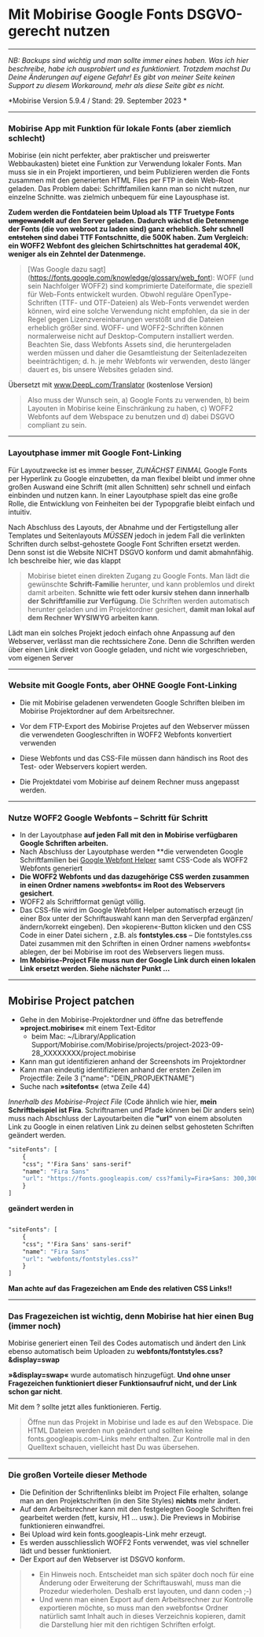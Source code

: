 # Mit Mobirise Google Fonts DSGVO-gerecht nutzen
********************************************************

*NB: Backups sind wichtig und man sollte immer eines haben. Was ich hier beschreibe, habe ich ausprobiert und es funktioniert. Trotzdem machst Du Deine Änderungen auf eigene Gefahr! Es gibt von meiner Seite keinen Support zu diesem Workaround, mehr als diese Seite gibt es nicht.*
   
*Mobirise Version 5.9.4 / Stand: 29. September 2023 *

***************************************************
### Mobirise App mit Funktion für lokale Fonts (aber ziemlich schlecht)

Mobirise (ein nicht perfekter, aber praktischer und preiswerter Webbaukasten) bietet eine Funktion zur Verwendung lokaler Fonts. Man muss sie in ein Projekt importieren, und beim Publizieren werden die Fonts zusammen mit den generierten HTML Files per FTP in dein Web-Root geladen. Das Problem dabei: Schriftfamilien kann man so nicht nutzen, nur einzelne Schnitte. was zielmich unbequem für eine Layousphase ist.

**Zudem werden die Fontdateien beim Upload als TTF Truetype Fonts ~~umgewandelt~~ auf den Server geladen. Dadurch wächst die Detenmenge der Fonts (die von webroot zu laden sind) ganz erheblich. Sehr schnell ~~entstehen~~ sind dabei TTF Fontschnitte, die 500K haben. Zum Vergleich: ein WOFF2 Webfont des gleichen Schirtschnittes hat gerademal 40K, weniger als ein Zehntel der Datenmenge.**

> [Was Google dazu sagt] (https://fonts.google.com/knowledge/glossary/web_font): WOFF (und sein Nachfolger WOFF2) sind komprimierte Dateiformate, die speziell für Web-Fonts entwickelt wurden. Obwohl reguläre OpenType-Schriften (TTF- und OTF-Dateien) als Web-Fonts verwendet werden können, wird eine solche Verwendung nicht empfohlen, da sie in der Regel gegen Lizenzvereinbarungen verstößt und die Dateien erheblich größer sind. WOFF- und WOFF2-Schriften können normalerweise nicht auf Desktop-Computern installiert werden. Beachten Sie, dass Webfonts Assets sind, die heruntergeladen werden müssen und daher die Gesamtleistung der Seitenladezeiten beeinträchtigen; d. h. je mehr Webfonts wir verwenden, desto länger dauert es, bis unsere Websites geladen sind.

Übersetzt mit www.DeepL.com/Translator (kostenlose Version)

> Also muss der Wunsch sein, a) Google Fonts zu verwenden, b) beim Layouten in Mobirise keine Einschränkung zu haben, c) WOFF2 Webfonts auf dem Webspace zu benutzen und d) dabei DSGVO compliant zu sein. 

***************************************
### Layoutphase immer mit Google Font-Linking

Für Layoutzwecke ist es immer besser, *ZUNÄCHST EINMAL* Google Fonts per Hyperlink zu Google einzubetten, da man flexibel bleibt und immer ohne großen Auswand eine Schrift (mit allen Schnitten) sehr schnell und einfach einbinden und nutzen kann.
In einer Layoutphase spielt das eine große Rolle, die Entwicklung von Feinheiten bei der Typopgrafie bleibt einfach und intuitiv.

Nach Abschluss des Layouts, der Abnahme und der Fertigstellung aller Templates und Seitenlayouts *MÜSSEN* jedoch in jedem Fall die verlinkten Schriften durch selbst-gehostete Google Font Schriften ersetzt werden. Denn sonst ist die Website NICHT DSGVO konform und damit abmahnfähig. Ich beschreibe hier, wie das klappt

> Mobirise bietet einen direkten Zugang zu Google Fonts. Man lädt die gewünschte **Schrift-Familie** herunter, und kann problemlos und direkt damit arbeiten. **Schnitte wie fett oder kursiv stehen dann innerhalb der Schriftfamilie zur Verfügung**. Die Schriften werden automatisch herunter geladen und im Projektordner gesichert, **damit man lokal auf dem Rechner WYSIWYG arbeiten kann**. 

Lädt man ein solches Projekt jedoch einfach ohne Anpassung auf den Webserver, verlässt man die rechtssichere Zone. Denn die Schriften werden über einen Link direkt von Google geladen, und nicht wie vorgeschrieben, vom eigenen Server

***************************************
### Website mit Google Fonts, aber OHNE Google Font-Linking

- Die mit Mobirise geladenen verwendeten Google Schriften bleiben im Mobirise Projektordner auf dem Arbeitsrechner.

- Vor dem FTP-Export des Mobirise Projetes auf den Webserver müssen die verwendeten Googleschriften in WOFF2 Webfonts konvertiert verwenden

- Diese Webfonts und das CSS-File müssen dann händisch ins Root des Test- oder Webservers kopiert werden.

- Die Projektdatei vom Mobirise auf deinem Rechner muss angepasst werden.

***************************************
### Nutze WOFF2 Google Webfonts – Schritt für Schritt

- In der Layoutphase **auf jeden Fall mit den in Mobirise verfügbaren Google Schriften arbeiten.**
- Nach Abschluss der Layoutphase werden **die verwendeten Google Schriftfamilien bei [Google Webfont Helper](https://gwfh.mranftl.com/fonts) samt CSS-Code als WOFF2 Webfonts generiert
- **Die WOFF2 Webfonts und das dazugehörige CSS werden zusammen in einen Ordner namens »webfonts« im Root des Webservers gesichert**.
- WOFF2 als Schriftformat genügt völlig.
- Das CSS-file wird im Google Webfont Helper automatisch erzeugt (in einer Box unter der Schriftauswahl kann man den Serverpfad ergänzen/ändern/korrekt eingeben). Den »kopieren«-Button klicken und den CSS Code in einer Datei sichern , z.B. als **fontstyles.css**
– Die fontstyles.css Datei zusammen mit den Schriften in einen Ordner namens »webfonts« ablegen, der bei Mobirise im root des Webservers liegen muss.
- **Im  Mobirise-Project File muss nun der Google Link durch einen lokalen Link ersetzt werden. Siehe nächster Punkt …**

***************************************
## Mobirise Project patchen

- Gehe in den Mobirise-Projektordner und öffne das betreffende **»project.mobirise«** mit einem Text-Editor
	- beim Mac: ~/Library/Application Support/Mobirise.com/Mobirise/projects/project-2023-09-28_XXXXXXXX/project.mobirise
- Kann man gut identifizieren anhand der Screenshots im Projektordner
- Kann man eindeutig identifizieren anhand der ersten Zeilen im Projectfile: Zeile 3 ("name": "DEIN_PROPJEKTNAME")
- Suche nach **»sitefonts«** (etwa Zeile 44)

*Innerhalb des Mobirise-Project File* (Code ähnlich wie hier, **mein Schriftbeispiel ist Fira**. Schriftnamen und Pfade können bei Dir anders sein) muss nach Abschluss der Layoutarbeiten die **"url"** von einem absoluten Link zu Google in einen relativen Link zu deinen selbst gehosteten Schriften geändert werden.
```css
"siteFonts": [
	{
	"css"; "'Fira Sans' sans-serif"
	"name": "Fira Sans"
	"url": "https://fonts.googleapis.com/ css?family=Fira+Sans: 300,300i,500,500i,700i"
	}
]
```
**geändert werden in**
```css

"siteFonts": [
	{
	"css"; "'Fira Sans' sans-serif"
	"name": "Fira Sans"
	"url": "webfonts/fontstyles.css?"
	}
]
```
**Man achte auf das Fragezeichen am Ende des relativen CSS Links!!**

***************************************
### Das Fragezeichen ist wichtig, denn Mobirise hat hier einen Bug (immer noch)

Mobirise generiert einen Teil des Codes automatisch und ändert den Link ebenso automatisch beim Uploaden zu **webfonts/fontstyles.css?&display=swap**

**»&display=swap«** wurde automatisch hinzugefügt. **Und ohne unser Fragezeichen funktioniert dieser Funktionsaufruf nicht, und der Link schon gar nicht**.

Mit dem ? sollte jetzt alles funktionieren. Fertig.

> Öffne nun das Projekt in Mobirise und lade es auf den Webspace. Die HTML Dateien werden nun geändert und sollten keine fonts.googleapis.com-Links mehr enthalten. Zur Kontrolle mal in den Quelltext schauen, vielleicht hast Du was übersehen.

***************************************
###  Die großen Vorteile dieser Methode

- Die Definition der Schriftenlinks bleibt im Project File erhalten, solange man an den Projektschriften (in den Site Styles) **nichts** mehr ändert.
- Auf dem Arbeitsrechner kann mit den festgelegten Google Schriften frei gearbeitet werden (fett, kursiv, H1 ... usw.). Die Previews in Mobirise funktionieren einwandfrei.
- Bei Upload wird kein fonts.googleapis-Link mehr erzeugt.
- Es werden ausschliesslich WOFF2 Fonts verwendet, was viel schneller lädt und besser funktioniert.
- Der Export auf den Webserver ist DSGVO konform.

> - Ein Hinweis noch. Entscheidet man sich später doch noch für eine Änderung oder Erweiterung der Schriftauswahl, muss man die Prozedur wiederholen. Deshalb erst layouten, und dann coden ;-)
 > - Und wenn man einen Export auf dem Arbeitsrechner zur Kontrolle exportieren möchte, so muss man den »webfonts« Ordner natürlich samt Inhalt auch in dieses Verzeichnis kopieren, damit die Darstellung hier mit den richtigen Schriften erfolgt.

